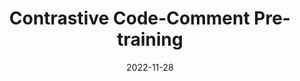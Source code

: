 ---
title: "Contrastive Code-Comment Pre-training"
collection: publications
permalink: https://ieeexplore.ieee.org/xpl/conhome/10027565/proceeding
excerpt: 'Here we introduce an approach to solve various downstream tasks by pre-training the multi-representation features on both programming and natural syntax. The model encodes the code syntax and natural language description (comment) by two encoders and the encoded embeddings are projected into a multi-modal space for learning the latent representation. In the latent space, C3P jointly trains the code and comment encoders by the symmetric loss function, which aims to maximize the cosine similarity of the correct code-comment pairs while minimizing the similarity of unrelated pairs.'
date: 2022-11-28
venue: 'International Conference on Data Mining'
paperurl: 'https://ieeexplore.ieee.org/abstract/document/10027715'
citation: ''
authors: 'Xiaohuan Pei, Daochang Liu, Qian Luo, Chang Xu'
image: 'images/c3p.png' 
code: 'https://github.com/TerryPei/C3P'
# page: 'https://github.com/TerryPei/AGCDM'

---
